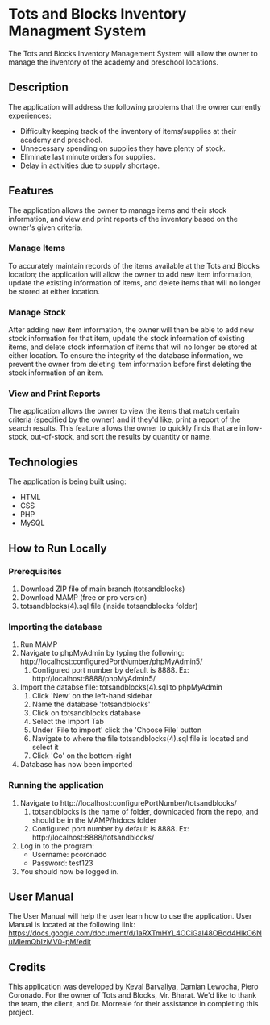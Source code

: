 # Tots and Blocks Inventory Managment System
The Tots and Blocks Inventory Management System will allow the owner
to manage the inventory of the academy and preschool locations.

## Description
The application will address the following problems that the owner currently experiences:
* Difficulty keeping track of the inventory of items/supplies at their academy and preschool.
* Unnecessary spending on supplies they have plenty of stock.
* Eliminate last minute orders for supplies.
* Delay in activities due to supply shortage.

## Features
The application allows the owner to manage items and their stock information, and view and print
reports of the inventory based on the owner's given criteria.

### Manage Items
To accurately maintain records of the items available at the Tots and Blocks location; the application
will allow the owner to add new item information, update the existing information of items, and delete items that
will no longer be stored at either location. 

### Manage Stock
After adding new item information, the owner will then be able to add new stock information for that item,
update the stock information of existing items, and delete stock information of items that will no longer
be stored at either location. To ensure the integrity of the database information, we prevent the owner
from deleting item information before first deleting the stock information of an item.

### View and Print Reports
The application allows the owner to view the items that match certain criteria (specified by the owner) and if they'd like,
print a report of the search results. This feature allows the owner to quickly finds that are in low-stock, out-of-stock, and sort the results by quantity or name.

## Technologies
The application is being built using:
* HTML
* CSS
* PHP
* MySQL

## How to Run Locally
### Prerequisites 
1. Download ZIP file of main branch (totsandblocks)
2. Download MAMP (free or pro version)
3. totsandblocks(4).sql file (inside totsandblocks folder)

### Importing the database
1. Run MAMP
2. Navigate to phpMyAdmin by typing the following: http://localhost:configuredPortNumber/phpMyAdmin5/
    1. Configured port number by default is 8888. Ex: http://localhost:8888/phpMyAdmin5/
3. Import the databse file: totsandblocks(4).sql to phpMyAdmin
    1. Click 'New' on the left-hand sidebar
    2. Name the database 'totsandblocks'
    3. Click on totsandblocks database
    4. Select the Import Tab
    5. Under 'File to import' click the 'Choose File' button
    6. Navigate to where the file totsandblocks(4).sql file is located and select it
    7. Click 'Go' on the bottom-right
4. Database has now been imported

### Running the application
1. Navigate to http://localhost:configurePortNumber/totsandblocks/
    1. totsandblocks is the name of folder, downloaded from the repo, and should be in the MAMP/htdocs folder
    2. Configured port number by default is 8888. Ex: http://localhost:8888/totsandblocks/
2. Log in to the program:
    * Username: pcoronado
    * Password: test123
3. You should now be logged in.

## User Manual
The User Manual will help the user learn how to use the application. 
User Manual is located at the following link:
https://docs.google.com/document/d/1aRXTmHYL4OCiGaI48OBdd4HlkO6NuMlemQbIzMV0-pM/edit 

## Credits
This application was developed by Keval Barvaliya, Damian Lewocha, Piero Coronado.
For the owner of Tots and Blocks, Mr. Bharat.
We'd like to thank the team, the client, and Dr. Morreale for their assistance in completing this project.
